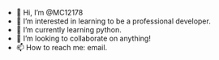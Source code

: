 - 👋 Hi, I’m @MC12178
- 👀 I’m interested in learning to be a professional developer.
- 🌱 I’m currently learning python.
- 💞️ I’m looking to collaborate on anything! 
- 📫 How to reach me: email. 

<!---
MC12178/MC12178 is a ✨ special ✨ repository because its `README.md` (this file) appears on your GitHub profile.
You can click the Preview link to take a look at your changes.
--->
